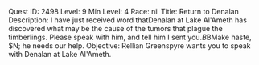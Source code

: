 Quest ID: 2498
Level: 9
Min Level: 4
Race: nil
Title: Return to Denalan
Description: I have just received word thatDenalan at Lake Al'Ameth has discovered what may be the cause of the tumors that plague the timberlings. Please speak with him, and tell him I sent you.$B$BMake haste, $N; he needs our help.
Objective: Rellian Greenspyre wants you to speak with Denalan at Lake Al'Ameth.
